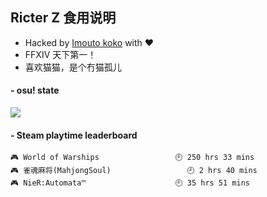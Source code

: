 ## Ricter Z 食用说明
- Hacked by [Imouto koko](https://osu.ppy.sh/users/7679162) with ❤️
- FFXIV 天下第一！
- 喜欢猫猫，是个冇猫孤儿

#### - osu! state
![](http://97.64.19.89:8080/api/v1/stat/4448675?2)

<!-- steam-box start -->
#### - Steam playtime leaderboard
```text
🎮 World of Warships                 🕘 250 hrs 33 mins
🎮 雀魂麻将(MahjongSoul)                 🕘 2 hrs 40 mins
🎮 NieR:Automata™                    🕘 35 hrs 51 mins
```
<!-- Powered by https://github.com/YouEclipse/steam-box . -->
<!-- steam-box end -->
